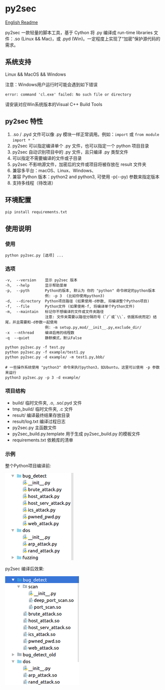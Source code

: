 # py2sec

[English Readme](https://github.com/cckuailong/py2sec/blob/master/README_en.md)

py2sec 一款轻量的脚本工具，基于 Cython 将 .py 编译成 run-time libraries 文件：.so (Linux && Mac)，或 .pyd (Win)。一定程度上实现了“加密”保护源代码的需求。

## 系统支持

Linux && MacOS && Windows

注意：Windows用户运行时可能会遇到如下错误

```
error: command 'cl.exe' failed: No such file or directory
```

请安装对应Win系统版本的Visual C++ Build Tools

## py2sec 特性

1. .so / .pyd 文件可以像 .py 模块一样正常调用。例如：`import` 或 `from module import * "`
2. py2sec 可以指定编译单个 .py 文件，也可以指定一个 python 项目目录
3. py2sec 自动识别项目中的 .py 文件，且只编译 .py 类型文件 
4. 可以指定不需要编译的文件或子目录
5. py2sec 不影响源文件，加密后的文件或项目将被存放在 result 文件夹
6. 兼容多平台：macOS、Linux、Windows、
7. 兼容 Python 版本：python2 and python3, 可使用 -p(--py) 参数来指定版本
8. 支持多线程（待改进）

## 环境配置

```
pip install requirements.txt
```

## 使用说明

### 使用

```
python py2sec.py [选项] ...
```

### 选项

```
-v,  --version    显示 py2sec 版本
-h,  --help       显示帮助菜单
-p,  --pyth       Python的版本, 默认为 你的 "python" 命令绑定的python版本
                  例: -p 3  (比如你使用python3)
-d,  --directory  Python项目路径 (如果使用-d参数, 将编译整个Python项目)
-f,  --file       Python文件 (如果使用-f, 将编译单个Python文件)
-m,  --maintain   标记你不想编译的文件或文件夹路径
                  注意: 文件夹需要以路径分隔符号（`/`或`\\`，依据系统而定）结尾，并且需要和-d参数一起使用 
                  例: -m setup.py,mod/__init__.py,exclude_dir/
-x  --nthread     编译启用的线程数
-q  --quiet       静默模式，默认False
```

```
python py2sec.py -f test.py
python py2sec.py -f example/test1.py
python py2sec.py -d example/ -m test1.py,bbb/

# 一些操作系统使用 "python3" 命令来执行python3，如Ubuntu，这里可以使用 -p 参数来运行
python3 py2sec.py -p 3 -d example/
```

### 项目结构

- build/                    临时文件夹, .o, .so/.pyd 文件
- tmp_build/                临时文件夹, .c 文件
- result/                   编译最终结果存放目录
- result/log.txt            编译过程日志
- py2sec.py                 主函数文件
- py2sec_build.py.template  用于生成 py2sec_build.py 的模板文件
- requirements.txt          依赖库的清单

### 示例

整个Python项目编译前:

![demo1](img/1.png)

py2sec 编译后效果:

![demo2](img/2.png)
